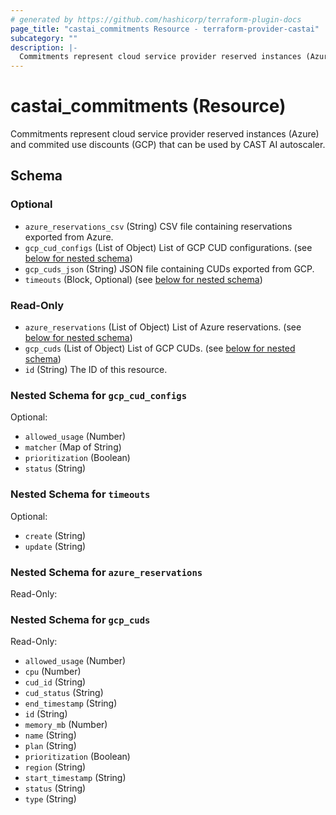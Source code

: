 ```yaml
---
# generated by https://github.com/hashicorp/terraform-plugin-docs
page_title: "castai_commitments Resource - terraform-provider-castai"
subcategory: ""
description: |-
  Commitments represent cloud service provider reserved instances (Azure) and commited use discounts (GCP) that can be used by CAST AI autoscaler.
---
```


# castai_commitments (Resource)

Commitments represent cloud service provider reserved instances (Azure) and commited use discounts (GCP) that can be used by CAST AI autoscaler.



<!-- schema generated by tfplugindocs -->
## Schema

### Optional

- `azure_reservations_csv` (String) CSV file containing reservations exported from Azure.
- `gcp_cud_configs` (List of Object) List of GCP CUD configurations. (see [below for nested schema](#nestedatt--gcp_cud_configs))
- `gcp_cuds_json` (String) JSON file containing CUDs exported from GCP.
- `timeouts` (Block, Optional) (see [below for nested schema](#nestedblock--timeouts))

### Read-Only

- `azure_reservations` (List of Object) List of Azure reservations. (see [below for nested schema](#nestedatt--azure_reservations))
- `gcp_cuds` (List of Object) List of GCP CUDs. (see [below for nested schema](#nestedatt--gcp_cuds))
- `id` (String) The ID of this resource.

<a id="nestedatt--gcp_cud_configs"></a>
### Nested Schema for `gcp_cud_configs`

Optional:

- `allowed_usage` (Number)
- `matcher` (Map of String)
- `prioritization` (Boolean)
- `status` (String)


<a id="nestedblock--timeouts"></a>
### Nested Schema for `timeouts`

Optional:

- `create` (String)
- `update` (String)


<a id="nestedatt--azure_reservations"></a>
### Nested Schema for `azure_reservations`

Read-Only:



<a id="nestedatt--gcp_cuds"></a>
### Nested Schema for `gcp_cuds`

Read-Only:

- `allowed_usage` (Number)
- `cpu` (Number)
- `cud_id` (String)
- `cud_status` (String)
- `end_timestamp` (String)
- `id` (String)
- `memory_mb` (Number)
- `name` (String)
- `plan` (String)
- `prioritization` (Boolean)
- `region` (String)
- `start_timestamp` (String)
- `status` (String)
- `type` (String)

